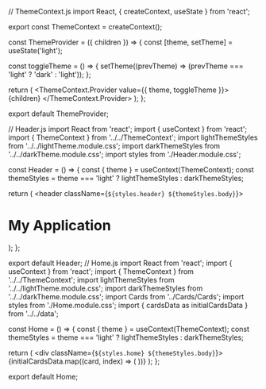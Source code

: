 // ThemeContext.js
import React, { createContext, useState } from 'react';

export const ThemeContext = createContext();

const ThemeProvider = ({ children }) => {
  const [theme, setTheme] = useState('light');

  const toggleTheme = () => {
    setTheme((prevTheme) => (prevTheme === 'light' ? 'dark' : 'light'));
  };

  return (
    <ThemeContext.Provider value={{ theme, toggleTheme }}>
      {children}
    </ThemeContext.Provider>
  );
};

export default ThemeProvider;



// Header.js
import React from 'react';
import { useContext } from 'react';
import { ThemeContext } from '../../ThemeContext';
import lightThemeStyles from '../../lightTheme.module.css';
import darkThemeStyles from '../../darkTheme.module.css';
import styles from './Header.module.css';

const Header = () => {
  const { theme } = useContext(ThemeContext);
  const themeStyles = theme === 'light' ? lightThemeStyles : darkThemeStyles;

  return (
    <header className={`${styles.header} ${themeStyles.body}`}>
      <h1>My Application</h1>
    </header>
  );
};

export default Header;
// Home.js
import React from 'react';
import { useContext } from 'react';
import { ThemeContext } from '../../ThemeContext';
import lightThemeStyles from '../../lightTheme.module.css';
import darkThemeStyles from '../../darkTheme.module.css';
import Cards from '../Cards/Cards';
import styles from './Home.module.css';
import { cardsData as initialCardsData } from '../../data';

const Home = () => {
  const { theme } = useContext(ThemeContext);
  const themeStyles = theme === 'light' ? lightThemeStyles : darkThemeStyles;

  return (
    <div className={`${styles.home} ${themeStyles.body}`}>
      {initialCardsData.map((card, index) => (
        <Cards key={index} imageUrl={card.imageUrl} title={card.title} description={card.description} />
      ))}
    </div>
  );
};

export default Home;
